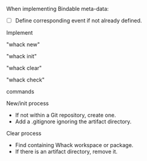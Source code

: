 When implementing Bindable meta-data:

- [ ] Define corresponding event if not already defined.

Implement

"whack new"

"whack init"

"whack clear"

"whack check"

commands


New/init process

- If not within a Git repository, create one.
- Add a .gitignore ignoring the artifact directory.

Clear process

- Find containing Whack workspace or package.
- If there is an artifact directory, remove it.

